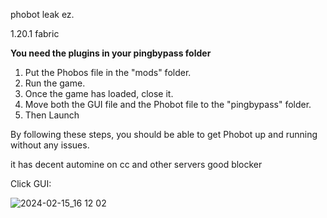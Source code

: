 phobot leak ez.

1.20.1 fabric

**You need the plugins in your pingbypass folder**

1. Put the Phobos file in the "mods" folder. 
2. Run the game. 
3. Once the game has loaded, close it. 
4. Move both the GUI file and the Phobot file to the "pingbypass" folder.
5. Then Launch

By following these steps, you should be able to get Phobot up and running without any issues.

it has decent automine on cc and other servers
good blocker

Click GUI:

![2024-02-15_16 12 02](https://github.com/phobot-leak/phobot/assets/156855429/d6a36a0e-08e2-4669-adc7-45dc1dad26e4)
